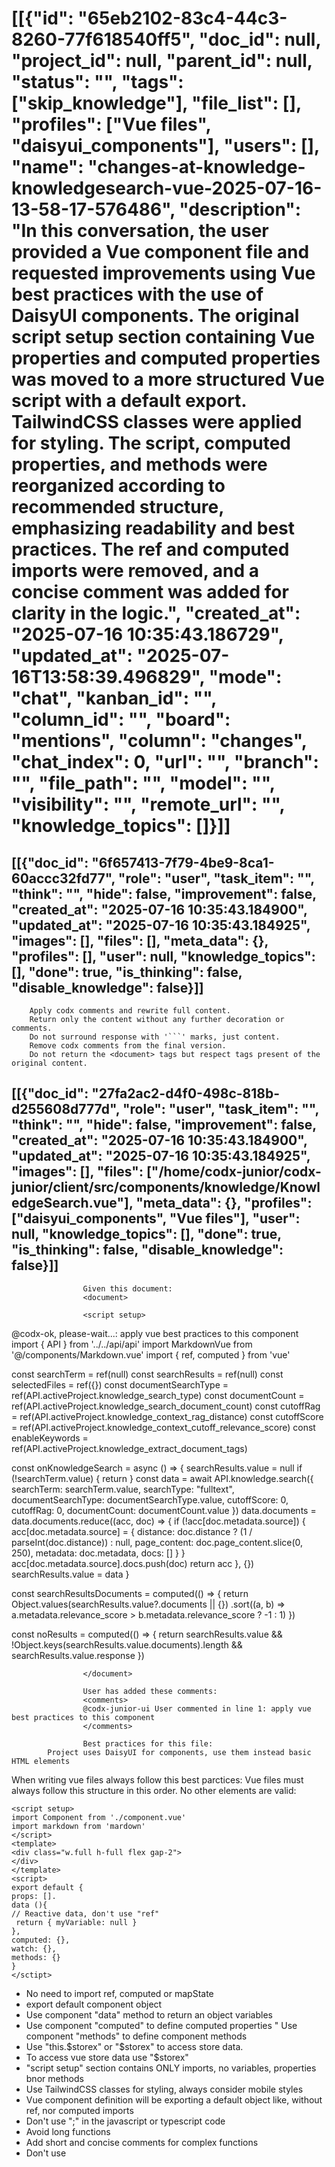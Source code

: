 # [[{"id": "65eb2102-83c4-44c3-8260-77f618540ff5", "doc_id": null, "project_id": null, "parent_id": null, "status": "", "tags": ["skip_knowledge"], "file_list": [], "profiles": ["Vue files", "daisyui_components"], "users": [], "name": "changes-at-knowledge-knowledgesearch-vue-2025-07-16-13-58-17-576486", "description": "In this conversation, the user provided a Vue component file and requested improvements using Vue best practices with the use of DaisyUI components. The original script setup section containing Vue properties and computed properties was moved to a more structured Vue script with a default export. TailwindCSS classes were applied for styling. The script, computed properties, and methods were reorganized according to recommended structure, emphasizing readability and best practices. The ref and computed imports were removed, and a concise comment was added for clarity in the logic.", "created_at": "2025-07-16 10:35:43.186729", "updated_at": "2025-07-16T13:58:39.496829", "mode": "chat", "kanban_id": "", "column_id": "", "board": "mentions", "column": "changes", "chat_index": 0, "url": "", "branch": "", "file_path": "", "model": "", "visibility": "", "remote_url": "", "knowledge_topics": []}]]
## [[{"doc_id": "6f657413-7f79-4be9-8ca1-60accc32fd77", "role": "user", "task_item": "", "think": "", "hide": false, "improvement": false, "created_at": "2025-07-16 10:35:43.184900", "updated_at": "2025-07-16 10:35:43.184925", "images": [], "files": [], "meta_data": {}, "profiles": [], "user": null, "knowledge_topics": [], "done": true, "is_thinking": false, "disable_knowledge": false}]]

        Apply codx comments and rewrite full content.
        Return only the content without any further decoration or comments.
        Do not surround response with '```' marks, just content.
        Remove codx comments from the final version.
        Do not return the <document> tags but respect tags present of the original content.
        
## [[{"doc_id": "27fa2ac2-d4f0-498c-818b-d255608d777d", "role": "user", "task_item": "", "think": "", "hide": false, "improvement": false, "created_at": "2025-07-16 10:35:43.184900", "updated_at": "2025-07-16 10:35:43.184925", "images": [], "files": ["/home/codx-junior/codx-junior/client/src/components/knowledge/KnowledgeSearch.vue"], "meta_data": {}, "profiles": ["daisyui_components", "Vue files"], "user": null, "knowledge_topics": [], "done": true, "is_thinking": false, "disable_knowledge": false}]]

                    Given this document:
                    <document>

                    <script setup>
@codx-ok, please-wait...: apply vue best practices to this component
import { API } from '../../api/api'
import MarkdownVue from '@/components/Markdown.vue'
import { ref, computed } from 'vue'

const searchTerm = ref(null)
const searchResults = ref(null)
const selectedFiles = ref({})
const documentSearchType = ref(API.activeProject.knowledge_search_type)
const documentCount = ref(API.activeProject.knowledge_search_document_count)
const cutoffRag = ref(API.activeProject.knowledge_context_rag_distance)
const cutoffScore = ref(API.activeProject.knowledge_context_cutoff_relevance_score)
const enableKeywords = ref(API.activeProject.knowledge_extract_document_tags)

const onKnowledgeSearch = async () => {
  searchResults.value = null
  if (!searchTerm.value) {
    return
  }
  const data = await API.knowledge.search({
    searchTerm: searchTerm.value,
    searchType: "fulltext",
    documentSearchType: documentSearchType.value,
    cutoffScore: 0,
    cutoffRag: 0,
    documentCount: documentCount.value
  })
  data.documents = data.documents.reduce((acc, doc) => {
    if (!acc[doc.metadata.source]) {
      acc[doc.metadata.source] = {
        distance: doc.distance ? (1 / parseInt(doc.distance)) : null,
        page_content: doc.page_content.slice(0, 250),
        metadata: doc.metadata,
        docs: []
      }
    }
    acc[doc.metadata.source].docs.push(doc)
    return acc
  }, {})
  searchResults.value = data
}

const searchResultsDocuments = computed(() => {
  return Object.values(searchResults.value?.documents || {})
    .sort((a, b) => a.metadata.relevance_score > b.metadata.relevance_score ? -1 : 1)
})

const noResults = computed(() => {
  return searchResults.value &&
    !Object.keys(searchResults.value.documents).length &&
    searchResults.value.response
})

</script>

<template>
  <div class="search flex flex-col gap-2">
    <div class="text-xl font-bold">Knowledge Search</div>
    <label class="input input-bordered flex items-center gap-2">
      <select class="select select-xs" v-model="documentSearchType">
        <option value="embeddings">Embeddings</option>
        <option value="source">Source</option>
        <option value="fulltext">Full text</option>
      </select>
      <input type="text" class="flex-grow" placeholder="Search in knowledge" @keypress.enter="onKnowledgeSearch"
        v-model="searchTerm" />
      <i class="fa-solid fa-magnifying-glass" @click="onKnowledgeSearch"></i>
    </label>
    <div class="flex flex-col gap-2" v-if="searchResults">
      <div class="text-xs">{{ { ...searchResults.settings } }}</div>
      <div class="chat chat-start" v-if="searchResults.response">
        <div class="chat-bubble chat-bubble-accent">
          {{ searchResults.response }}
        </div>
      </div>
      <span class="alert alert-error alert-sm" v-if="noResults">
        No documents associated...
      </span>
      <div class="grid grid-cols-2 gap-2">
        <div
          class="border p-2 border-info cursor-pointer rounded-md bg-base-300 flex flex-col justify-between gap-2 text-xs"
          v-for="doc, ix in searchResultsDocuments" :key="ix" @click="selectedFiles[ix] = !selectedFiles[ix]">
          <div class="p-1 rounded font-bold flex flex-col gap-2" :title="doc.metadata.source"
            :class="doc.metadata.relevance_score >= cutoffScore ? 'text-primary' : 'text-error'">
            <div>{{ doc.metadata.source.split('/').reverse()[0] }}</div>
          </div>
          <markdown-vue :text="doc.page_content" class="grow"></markdown-vue>
          <div class="alert alert-sm alert-error" v-if="doc.metadata.score_error">
            {{ doc.metadata.score_error }}
          </div>
          <div class="flex gap-2 items-center">
            <i class="fa-solid fa-scale-unbalanced"></i>
            {{ `${doc.distance || doc.metadata.db_distance || ''}`.slice(0, 4) }}
            <i class="fa-solid fa-brain"></i>
            {{ doc.metadata.relevance_score }} - {{ doc.metadata.language }}
            <i class="fa-solid fa-file-lines"></i>
            x {{ doc.docs.length }}
          </div>
        </div>
      </div>
    </div>
  </div>
</template>


                    </document>

                    User has added these comments:
                    <comments>
                    @codx-junior-ui User commented in line 1: apply vue best practices to this component
                    </comments>

                    Best practices for this file:
            Project uses DaisyUI for components, use them instead basic HTML elements
When writing vue files always follow this best parctices:
Vue files must always follow this structure in this order.
No other elements are valid:
```example vue file
<script setup>
import Component from './component.vue'
import markdown from 'mardown'
</script>
<template>
<div class="w.full h-full flex gap-2">
</div>
</template>
<script>
export default {
props: [].
data (){
// Reactive data, don't use "ref"
 return { myVariable: null }
},
computed: {},
watch: {},
methods: {}
}
</sctipt>
```
* No need to import ref, computed or mapState 
* export default component object
* Use component "data" method to return an object variables
* Use component "computed" to define computed properties
" Use component "methods" to define component methods 
* Use "this.$storex" or "$storex" to access store data.
* To access vue store data use "$storex"
* "script setup" section contains ONLY imports, no variables, properties bnor methods
* Use TailwindCSS classes for styling, always consider mobile styles
* Vue component definition will be exporting a default object like, without ref, nor computed imports
* Don't use ";" in the javascript or typescript code
* Avoid long functions
* Add short and concise comments for complex functions
* Don't use <style> elements, use TailWindCSS classes
            
                    
## [[{"doc_id": "1b1bac6d-69e3-441b-a8dc-90804ebbafb5", "role": "assistant", "task_item": "", "think": null, "hide": false, "improvement": false, "created_at": "2025-07-16 10:35:43.184900", "updated_at": "2025-07-16 10:35:43.184925", "images": [], "files": [], "meta_data": {"time_taken": 17.594043254852295, "first_chunk_time_taken": 8.106231689453125e-05, "model": "gpt-4o"}, "profiles": ["daisyui_components", "Vue files"], "user": null, "knowledge_topics": [], "done": true, "is_thinking": null, "disable_knowledge": false}]]
```vue
<script setup>
import { API } from '../../api/api'
import MarkdownVue from '@/components/Markdown.vue'
</script>

<template>
  <div class="search flex flex-col gap-2">
    <div class="text-xl font-bold">Knowledge Search</div>
    <label class="input input-bordered flex items-center gap-2">
      <select class="select select-xs" v-model="documentSearchType">
        <option value="embeddings">Embeddings</option>
        <option value="source">Source</option>
        <option value="fulltext">Full text</option>
      </select>
      <input type="text" class="flex-grow" placeholder="Search in knowledge" @keypress.enter="onKnowledgeSearch"
        v-model="searchTerm" />
      <i class="fa-solid fa-magnifying-glass" @click="onKnowledgeSearch"></i>
    </label>
    <div class="flex flex-col gap-2" v-if="searchResults">
      <div class="text-xs">{{ { ...searchResults.settings } }}</div>
      <div class="chat chat-start" v-if="searchResults.response">
        <div class="chat-bubble chat-bubble-accent">
          {{ searchResults.response }}
        </div>
      </div>
      <span class="alert alert-error alert-sm" v-if="noResults">
        No documents associated...
      </span>
      <div class="grid grid-cols-2 gap-2">
        <div
          class="border p-2 border-info cursor-pointer rounded-md bg-base-300 flex flex-col justify-between gap-2 text-xs"
          v-for="doc, ix in searchResultsDocuments" :key="ix" @click="selectedFiles[ix] = !selectedFiles[ix]">
          <div class="p-1 rounded font-bold flex flex-col gap-2" :title="doc.metadata.source"
            :class="doc.metadata.relevance_score >= cutoffScore ? 'text-primary' : 'text-error'">
            <div>{{ doc.metadata.source.split('/').reverse()[0] }}</div>
          </div>
          <markdown-vue :text="doc.page_content" class="grow"></markdown-vue>
          <div class="alert alert-sm alert-error" v-if="doc.metadata.score_error">
            {{ doc.metadata.score_error }}
          </div>
          <div class="flex gap-2 items-center">
            <i class="fa-solid fa-scale-unbalanced"></i>
            {{ `${doc.distance || doc.metadata.db_distance || ''}`.slice(0, 4) }}
            <i class="fa-solid fa-brain"></i>
            {{ doc.metadata.relevance_score }} - {{ doc.metadata.language }}
            <i class="fa-solid fa-file-lines"></i>
            x {{ doc.docs.length }}
          </div>
        </div>
      </div>
    </div>
  </div>
</template>

<script>
export default {
  data() {
    return {
      searchTerm: null,
      searchResults: null,
      selectedFiles: {},
      documentSearchType: API.activeProject.knowledge_search_type,
      documentCount: API.activeProject.knowledge_search_document_count,
      cutoffRag: API.activeProject.knowledge_context_rag_distance,
      cutoffScore: API.activeProject.knowledge_context_cutoff_relevance_score,
      enableKeywords: API.activeProject.knowledge_extract_document_tags
    }
  },
  computed: {
    searchResultsDocuments() {
      return Object.values(this.searchResults?.documents || {})
        .sort((a, b) => a.metadata.relevance_score > b.metadata.relevance_score ? -1 : 1)
    },
    noResults() {
      return this.searchResults &&
        !Object.keys(this.searchResults.documents).length &&
        this.searchResults.response
    }
  },
  methods: {
    async onKnowledgeSearch() {
      this.searchResults = null
      if (!this.searchTerm) {
        return
      }
      const data = await API.knowledge.search({
        searchTerm: this.searchTerm,
        searchType: "fulltext",
        documentSearchType: this.documentSearchType,
        cutoffScore: 0,
        cutoffRag: 0,
        documentCount: this.documentCount
      })
      data.documents = data.documents.reduce((acc, doc) => {
        if (!acc[doc.metadata.source]) {
          acc[doc.metadata.source] = {
            distance: doc.distance ? (1 / parseInt(doc.distance)) : null,
            page_content: doc.page_content.slice(0, 250),
            metadata: doc.metadata,
            docs: []
          }
        }
        acc[doc.metadata.source].docs.push(doc)
        return acc
      }, {})
      this.searchResults = data
    }
  }
}
</script>
```